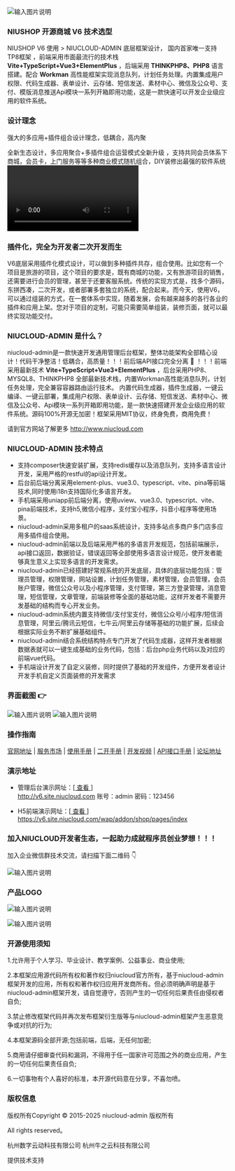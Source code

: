 ![输入图片说明](https://media.niucloud.com/1712133019020249f332e83457a01a6799472e0495_aliyun.png)




### NIUSHOP 开源商城 V6 技术选型
NIUSHOP V6 使用 > NIUCLOUD-ADMIN  底层框架设计， 国内首家唯一支持TP8框架 ，前端采用市面最流行的技术栈  **Vite+TypeScript+Vue3+ElementPlus** ，后端采用 **THINKPHP8、PHP8** 语言搭建。配合 **Workman** 高性能框架实现消息队列，计划任务处理。内置集成用户权限、代码生成器、表单设计、云存储、短信发送、素材中心、微信及公众号、支付、模版消息推送Api模块一系列开箱即用功能，这是一款快速可以开发企业级应用的软件系统。


### 设计理念

强大的多应用+插件组合设计理念，低耦合，高内聚

全新生态设计，多应用聚合+多插件组合运营模式全新升级 ，支持共同会员体系下商城，会员卡，上门服务等等多种商业模式随机组合，DIY装修出最强的软件系统
![输入图片说明](https://media.niucloud.com/17121359313a683829f636b46eed943e837f6acb6a_aliyun.mp4)

### 插件化，完全为开发者二次开发而生
V6底层采用插件化模式设计，可以做到多种插件共存，组合使用。比如您有一个项目是旅游的项目，这个项目的要求是，既有商城的功能，又有旅游项目的销售，还需要进行会员的管理，甚至于还要客服系统。传统的实现方式是，找多个源码，东拼西凑，二次开发，或者部署多套独立的系统，配合起来。而今天，使用V6，可以通过组装的方式，在一套体系中实现，随着发展，会有越来越多的各行各业的插件和应用上架。您对于项目的定制，可能只需要简单组装，装修页面，就可以最终实现功能交付。

### NIUCLOUD-ADMIN 是什么？
niucloud-admin是一款快速开发通用管理后台框架，整体功能架构全部精心设计！代码干净整洁！低耦合，高质量！！！前后端API接口完全分离 :raised_hands: ！！！前端采用最新技术 **Vite+TypeScript+Vue3+ElementPlus** ，后台采用PHP8、MYSQL8、THINKPHP8 全部最新技术栈，内置Workman高性能消息队列，计划任务处理，完全兼容容器路由运行技术。 内置代码生成器，插件生成器，一键云编译、一键云部署，集成用户权限、表单设计、云存储、短信发送、素材中心、微信及公众号、Api模块一系列开箱即用功能，是一款快速搭建开发企业级应用的软件系统。源码100%开源无加密！框架采用MIT协议，终身免费，商用免费！

请到官方网站了解更多 http://www.niucloud.com

### NIUCLOUD-ADMIN 技术特点 

- 支持composer快速安装扩展，支持redis缓存以及消息队列，支持多语言设计开发，采用严格的restful的api设计开发。
- 后台前后端分离采用element-plus、vue3.0、typescript、vite、pina等前端技术,同时使用i18n支持国际化多语言开发。
- 手机端采用uniapp前后端分离，使用uview、vue3.0、typescript、vite、pina前端技术，支持h5,微信小程序，支付宝小程序，抖音小程序等使用场景。
- niucloud-admin采用多租户的saas系统设计，支持多站点多商户多门店多应用多插件组合使用。
- niucloud-admin前端以及后端采用严格的多语言开发规范，包括前端展示，api接口返回，数据验证，错误返回等全部使用多语言设计规范，使开发者能够真生意义上实现多语言的开发需求。
- niucloud-admin已经搭建好常规系统的开发底层，具体的底层功能包括：管理员管理，权限管理，网站设置，计划任务管理，素材管理，会员管理，会员账户管理，微信公众号以及小程序管理，支付管理，第三方登录管理，消息管理，短信管理，文章管理，前端装修等全面的基础功能，这样开发者不需要开发基础的结构而专心开发业务。
- niucloud-admin系统内置支持微信/支付宝支付，微信公众号/小程序/短信消息管理，阿里云/腾讯云短信，七牛云/阿里云存储等基础的功能扩展，后续会根据实际业务不断扩展基础组件。
- niucloud-admin结合系统结构特点专门开发了代码生成器，这样开发者根据数据表就可以一键生成基础的业务代码，包括：后台php业务代码以及对应的前端vue代码。
- 手机端设计开发了自定义装修，同时提供了基础的开发组件，方便开发者设计开发手机自定义页面装修的开发需求

### 界面截图  :point_right: 
![输入图片说明](https://media.niucloud.com/1712132244c781785a8822b281c8d03f10134c9f97_aliyun.png)
![输入图片说明](https://media.niucloud.com/1711597084402f1f74c47080b20c7feb4166b2ab2a_aliyun.png)



### 操作指南
 [官网地址](https://www.niushop.com)
 | [服务市场](https://www.niucloud.com)
 | [使用手册](https://www.niucloud.com/doc)
 | [二开手册](https://www.niucloud.com/doc)
 | [开发视频](https://www.niucloud.com/doc)
 | [API接口手册](https://api.niucloud.com/apidoc.html?target_id=001)
 | [论坛地址](https://bbs.niucloud.com)

### 演示地址
- 管理后台演示网址：[<a href='http://v6.site.niucloud.com/' target="_blank"> 查看 </a>]       
<a href='http://v6.site.niucloud.com/' target="_blank">http://v6.site.niucloud.com     账号：admin  密码：123456

- H5前端演示网址：[<a href='https://v6.site.niucloud.com/wap/addon/shop/pages/index' target="_blank"> 查看 </a>]       
<a href='https://v6.site.niucloud.com/wap/addon/shop/pages/index' target="_blank">https://v6.site.niucloud.com/wap/addon/shop/pages/index 

### 加入NIUCLOUD开发者生态，一起助力成就程序员创业梦想！！！

加入企业微信群技术交流，请扫描下面二维码 :point_down: 

![输入图片说明](https://media.niucloud.com/170312377249fc5bc70c5f914fda3d7c5cf3413ddc_aliyun.jpg)


### 产品LOGO
![输入图片说明](https://foruda.gitee.com/avatar/1682227978769691031/1342405_niushop_1682227978.png)

![输入图片说明](https://www.niucloud.com/_nuxt/login_logo.650a27e2.png)


### 开源使用须知

1.允许用于个人学习、毕业设计、教学案例、公益事业、商业使用;

2.本框架应用源代码所有权和著作权归niucloud官方所有，基于niucloud-admin框架开发的应用，所有权和著作权归应用开发商所有。但必须明确声明是基于niucloud-admin框架开发，请自觉遵守，否则产生的一切任何后果责任由侵权者自负;

3.禁止修改框架代码并再次发布框架衍生版等与niucloud-admin框架产生恶意竞争或对抗的行为;

4.本框架源码全部开源;包括前端，后端，无任何加密;

5.商用请仔细审查代码和漏洞，不得用于任一国家许可范围之外的商业应用，产生的一切任何后果责任自负;

6.一切事物有个人喜好的标准，本开源代码意在分享，不喜勿喷。


### 版权信息
版权所有Copyright © 2015-2025 niucloud-admin 版权所有

All rights reserved。

杭州数字云动科技有限公司 
杭州牛之云科技有限公司 

提供技术支持